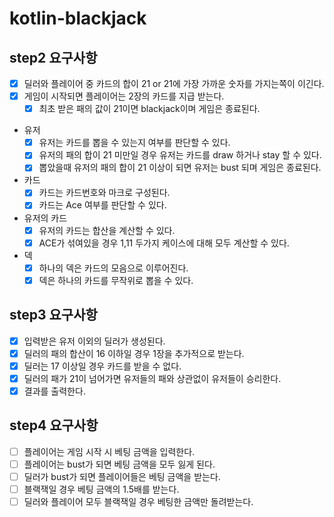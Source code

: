 # kotlin-blackjack

## step2 요구사항

- [x] 딜러와 플레이어 중 카드의 합이 21 or 21에 가장 가까운 숫자를 가지는쪽이 이긴다.
- [x] 게임이 시작되면 플레이어는 2장의 카드를 지급 받는다.
  - [x] 최초 받은 패의 값이 21이면 blackjack이며 게임은 종료된다.
- 유저
  - [x] 유저는 카드를 뽑을 수 있는지 여부를 판단할 수 있다.
  - [x] 유저의 패의 합이 21 미만일 경우 유저는 카드를 draw 하거나 stay 할 수 있다. 
  - [x] 뽑았을때 유저의 패의 합이 21 이상이 되면 유저는 bust 되며 게임은 종료된다. 
- 카드
  - [x] 카드는 카드번호와 마크로 구성된다. 
  - [x] 카드는 Ace 여부를 판단할 수 있다.
- 유저의 카드
  - [x] 유저의 카드는 합산을 계산할 수 있다.
  - [x] ACE가 섞여있을 경우 1,11 두가지 케이스에 대해 모두 계산할 수 있다.
- 덱
  - [x] 하나의 덱은 카드의 모음으로 이루어진다.
  - [x] 덱은 하나의 카드를 무작위로 뽑을 수 있다.

## step3 요구사항

- [x] 입력받은 유저 이외의 딜러가 생성된다.
- [x] 딜러의 패의 합산이 16 이하일 경우 1장을 추가적으로 받는다.
- [x] 딜러는 17 이상일 경우 카드를 받을 수 없다.
- [x] 딜러의 패가 21이 넘어가면 유저들의 패와 상관없이 유저들이 승리한다.
- [x] 결과를 출력한다.

## step4 요구사항

- [ ] 플레이어는 게임 시작 시 베팅 금액을 입력한다.
- [ ] 플레이어는 bust가 되면 베팅 금액을 모두 잃게 된다.
- [ ] 딜러가 bust가 되면 플레이어들은 베팅 금액을 받는다.
- [ ] 블랙잭일 경우 베팅 금액의 1.5배를 받는다.
- [ ] 딜러와 플레이어 모두 블랙잭일 경우 베팅한 금액만 돌려받는다.
